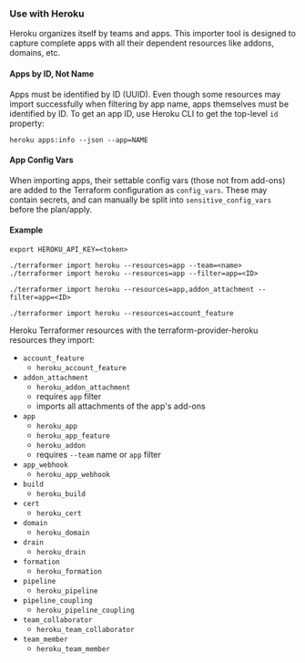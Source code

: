 ### Use with Heroku

Heroku organizes itself by teams and apps. This importer tool is designed to capture complete apps with all their dependent resources like addons, domains, etc.

#### Apps by ID, Not Name

Apps must be identified by ID (UUID). Even though some resources may import successfully when filtering by app name, apps themselves must be identified by ID. To get an app ID, use Heroku CLI to get the top-level `id` property:

```
heroku apps:info --json --app=NAME
```

#### App Config Vars

When importing apps, their settable config vars (those not from add-ons) are added to the Terraform configuration as `config_vars`. These may contain secrets, and can manually be split into `sensitive_config_vars` before the plan/apply.

#### Example

```
export HEROKU_API_KEY=<token>

./terraformer import heroku --resources=app --team=<name>
./terraformer import heroku --resources=app --filter=app=<ID>

./terraformer import heroku --resources=app,addon_attachment --filter=app=<ID>

./terraformer import heroku --resources=account_feature
```

Heroku Terraformer resources with the terraform-provider-heroku resources they import:

*   `account_feature`
    * `heroku_account_feature`
*   `addon_attachment`
    * `heroku_addon_attachment`
    * requires `app` filter
    * imports all attachments of the app's add-ons
*   `app`
    * `heroku_app`
    * `heroku_app_feature`
    * `heroku_addon`
    * requires `--team` name or `app` filter
*   `app_webhook`
    * `heroku_app_webhook`
*   `build`
    * `heroku_build`
*   `cert`
    * `heroku_cert`
*   `domain`
    * `heroku_domain`
*   `drain`
    * `heroku_drain`
*   `formation`
    * `heroku_formation`
*   `pipeline`
    * `heroku_pipeline`
*   `pipeline_coupling`
    * `heroku_pipeline_coupling`
*   `team_collaborator`
    * `heroku_team_collaborator`
*   `team_member`
    * `heroku_team_member`

